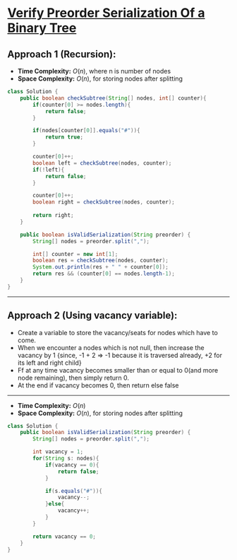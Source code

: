 # [Verify Preorder Serialization Of a Binary Tree](https://leetcode.com/problems/verify-preorder-serialization-of-a-binary-tree/)

## Approach 1 (Recursion):

- **Time Complexity:** $O(n)$, where n is number of nodes
- **Space Complexity:** $O(n)$, for storing nodes after splitting


```java
class Solution {
    public boolean checkSubtree(String[] nodes, int[] counter){
        if(counter[0] >= nodes.length){
            return false;
        }

        if(nodes[counter[0]].equals("#")){
            return true;
        }

        counter[0]++;
        boolean left = checkSubtree(nodes, counter);
        if(!left){
            return false;
        }

        counter[0]++;
        boolean right = checkSubtree(nodes, counter);
       
        return right;
    }

    public boolean isValidSerialization(String preorder) {
        String[] nodes = preorder.split(",");

        int[] counter = new int[1];
        boolean res = checkSubtree(nodes, counter);
        System.out.println(res + " " + counter[0]);
        return res && (counter[0] == nodes.length-1);
    }
}
```

--- 

## Approach 2 (Using vacancy variable):
- Create a variable to store the vacancy/seats for nodes which have to come.
- When we encounter a nodes which is not null, then increase the vacancy by 1 {since, -1 + 2 => -1 because it is traversed already, +2 for its left and right child}
- Ff at any time vacancy becomes smaller than or equal to 0(and more node remaining), then simply return 0.
- At the end if vacancy becomes 0, then return else false
  
---

- **Time Complexity:** $O(n)$
- **Space Complexity:** $O(n)$, for storing nodes after splitting


```java
class Solution {
    public boolean isValidSerialization(String preorder) {
        String[] nodes = preorder.split(",");

        int vacancy = 1;
        for(String s: nodes){
            if(vacancy == 0){
                return false;
            }

            if(s.equals("#")){
                vacancy--;
            }else{
                vacancy++;
            }
        }

        return vacancy == 0;
    }
}
```